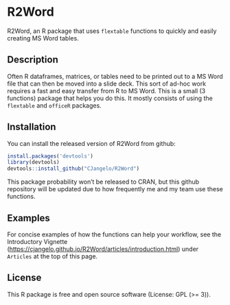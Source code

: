 
<!-- README.md is generated from README.Rmd. Please edit that file -->

# R2Word

<!-- badges: start -->
<!-- badges: end -->

R2Word, an R package that uses `flextable` functions to quickly and
easily creating MS Word tables.

## Description

Often R dataframes, matrices, or tables need to be printed out to a MS
Word file that can then be moved into a slide deck. This sort of ad-hoc
work requires a fast and easy transfer from R to MS Word. This is a
small (3 functions) package that helps you do this. It mostly consists
of using the `flextable` and `officeR` packages.

## Installation

You can install the released version of R2Word from github:

``` r
install.packages('devtools')
library(devtools)
devtools::install_github("CJangelo/R2Word")
```

This package probability won’t be released to CRAN, but this github
repository will be updated due to how frequently me and my team use
these functions.

## Examples

For concise examples of how the functions can help your workflow, see
the Introductory Vignette
(<https://cjangelo.github.io/R2Word/articles/introduction.html>) under
`Articles` at the top of this page.

## License

This R package is free and open source software (License: GPL (&gt;=
3)).

